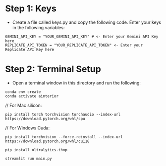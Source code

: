 # Step 1: Keys
- Create a file called keys.py and copy the following code. Enter your keys in the following variables:

```
GEMINI_API_KEY = "YOUR_GEMINI_API_KEY" # <- Enter your Gemini API Key here
REPLICATE_API_TOKEN = "YOUR_REPLICATE_API_TOKEN" <- Enter your Replicate API Key here
```

# Step 2: Terminal Setup
- Open a terminal window in this directory and run the following:
```
conda env create
conda activate ainterior
```

// For Mac silicon:
```
pip install torch torchvision torchaudio --index-url https://download.pytorch.org/whl/cpu
```

// For Windows Cuda: 
```
pip install torchvision --force-reinstall --index-url https://download.pytorch.org/whl/cu118 
```

```
pip install ultralytics-thop
```

```
streamlit run main.py
```
